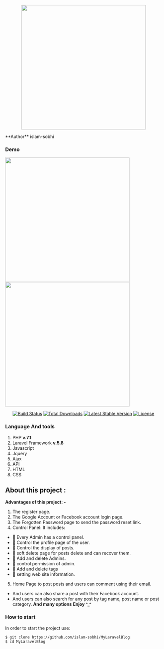 <p align="center"><img src="https://res.cloudinary.com/dtfbvvkyp/image/upload/v1566331377/laravel-logolockup-cmyk-red.svg" width="400"></p>
**Author**
islam-sobhi

### **Demo**
<img src="https://user-images.githubusercontent.com/22322246/84317630-28fb2c80-ab7e-11ea-945c-4a7335888f5e.PNG" width="400"><img src="https://user-images.githubusercontent.com/22322246/84317817-7c6d7a80-ab7e-11ea-9170-a5fe3e3e0c99.PNG" width="400">



<p align="center">
<a href="https://travis-ci.org/laravel/framework"><img src="https://travis-ci.org/laravel/framework.svg" alt="Build Status"></a>
<a href="https://packagist.org/packages/laravel/framework"><img src="https://poser.pugx.org/laravel/framework/d/total.svg" alt="Total Downloads"></a>
<a href="https://packagist.org/packages/laravel/framework"><img src="https://poser.pugx.org/laravel/framework/v/stable.svg" alt="Latest Stable Version"></a>
<a href="https://packagist.org/packages/laravel/framework"><img src="https://poser.pugx.org/laravel/framework/license.svg" alt="License"></a>
</p>

### **Language And tools**
1. PHP **v.7.1**
2. Laravel Framework **v.5.8**
3. Javascript
4. Jquery
5. Ajax
6. API
7. HTML
8. CSS

## About this project :
**Advantages of this project: -**
1. The register page.
2. The Google Account or Facebook account login page.
3. The Forgotten Password page to send the password reset link.
4. Control Panel: It includes:
-    Every Admin has a control panel.
- 	Control the profile page of the user.
- 	Control the display of posts.
- 	soft delete page for posts delete and can recover them.
- 	 Add and delete Admins.
-     control permission of admin.
- 	 Add and delete tags
- 	 setting web site information.
5. Home Page to post posts and users can comment using their email.
- And users can also share a post with their Facebook account.
- And users  can also search for any post by tag name, post name or post category.
**And many options**
**Enjoy ^_^**

### How to start
In order to start the project use:

```
$ git clone https://github.com/islam-sobhi/MyLaravelBlog
$ cd MyLaravelBlog
```
